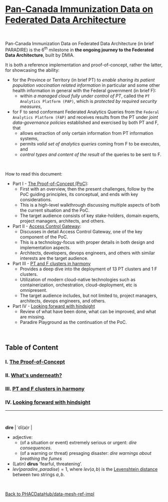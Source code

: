# [Pan-Canada Immunization Data on Federated Data Architecture](#pan-canada-immunization-data-on-federated-data-architecture)

&nbsp;

Pan-Canada Immunization Data on Federated Data Architecture (in brief PARADIRE) is the $6^{\text{th}}$ milestone in **the ongoing journey to the Federated Data Architecture**, built by DMIA.

It is both a reference implementation and proof-of-concept, rather the latter, for showcasing the ability:
- for the Province or Territory (in brief PT) to *enable sharing its patient population vaccination related information* in particular and some other health information in general with the Federal government (in brief F):
    + within *a managed cloud fully under control of PT*, called the `PT Analytics Platform (PAP)`, which is *protected by required security measures*,
- for F to send conformant Federated Analytics Queries from the `Federal Analytics Platform (FAP)` and receives results from the PT under *joint data-governance policies* established and exercised by both PT and F, that
    + allows extraction of only certain information from PT information systems,
    + permits *valid set of analytics queries* coming from F to be executes, and
    + *control types and content of the result* of the queries to be sent to F.

&nbsp;

How to read this document:
- Part I - [The Proof-of-Concept (PoC)](./part-i.md):
    + First with an overview, then the present challenges, follow by the PoC guiding principles, its conceptual, and ends with key considerations.
    + This is a high-level walkthrough discussing multiple aspects of both the current situation and the PoC.
    + The target audience consists of key stake-holders, domain experts, project managers, architects, and others.
- Part II - [Access Control Gateway](./part-ii.md):
    + Discusses in detail Access Control Gateway, one of the key component of the PoC.
    + This is a technology-focus with proper details in both design and implementation aspects.
    + Architects, developers, devops engineers, and others with similar interests are the target audience.
- Part III - [PT and F clusters in harmony](/part-iii.md)
    + Provides a deep dive into the deployment of 13 PT clusters and 1 F clusters.
    + Utilization of modern cloud-native technologies such as containerization, orchestration, cloud-deployment, etc is omnipresent. 
    + The target audience includes, but not limited to, project managers, architects, devops engineers, and others.
- Part IV - [Looking forward with hindsight](./part-iv.md)
    + Review of what have been done, what can be improved, and what are missing.
    + Paradire Playground as the continuation of the PoC.

&nbsp;

## Table of Content
### I. [The Proof-of-Concept](./part-i.md)
### II. [What's underneath?](./part-ii.md)
### III. [PT and F clusters in harmony](/part-iii.md)
### IV. [Looking forward with hindsight](./part-iv.md)

--- 

&nbsp;

**dire** | ˈdī(ə)r |
- adjective:
    + (of a situation or event) extremely serious or urgent: *dire consequences*.
    + (of a warning or threat) presaging disaster: *dire warnings about breathing the fumes*
- (Latin) **dirus** ‘fearful, threatening’.
- $lev(paradire, paradise) = 1,$ where $lev(a,b)$ is the [Levenshtein distance](https://en.wikipedia.org/wiki/Levenshtein_distance) between two strings $a, b.$

&nbsp;

[Back to PHACDataHub/data-mesh-ref-impl](https://github.com/PHACDataHub/data-mesh-ref-impl)